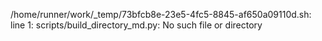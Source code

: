 /home/runner/work/_temp/73bfcb8e-23e5-4fc5-8845-af650a09110d.sh: line 1: scripts/build_directory_md.py: No such file or directory
